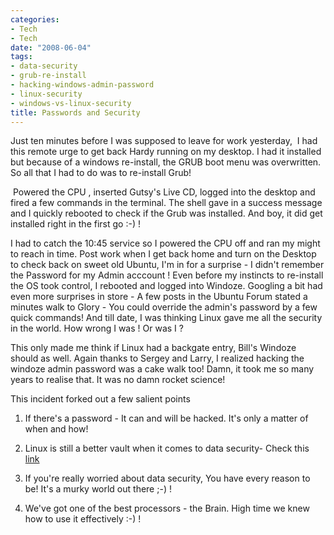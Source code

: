 ```yaml
---
categories:
- Tech
- Tech
date: "2008-06-04"
tags:
- data-security
- grub-re-install
- hacking-windows-admin-password
- linux-security
- windows-vs-linux-security
title: Passwords and Security
---
```


Just ten minutes before I was supposed to leave for work yesterday,  I had this remote urge to get back Hardy running on my desktop. I had it installed but because of a windows re-install, the GRUB boot menu was overwritten. So all that I had to do was to re-install Grub!

 Powered the CPU , inserted Gutsy's Live CD, logged into the desktop and fired a few commands in the terminal. The shell gave in a success message and I quickly rebooted to check if the Grub was installed. And boy, it did get installed right in the first go :-) !

I had to catch the 10:45 service so I powered the CPU off and ran my might to reach in time. Post work when I get back home and turn on the Desktop to check back on sweet old Ubuntu, I'm in for a surprise - I didn't remember the Password for my Admin acccount ! Even before my instincts to re-install the OS took control, I rebooted and logged into Windoze. Googling a bit had even more surprises in store - A few posts in the Ubuntu Forum stated a minutes walk to Glory - You could override the admin's password by a few quick commands! And till date, I was thinking Linux gave me all the security in the world. How wrong I was ! Or was I ?

This only made me think if Linux had a backgate entry, Bill's Windoze should as well. Again thanks to Sergey and Larry, I realized hacking the windoze admin password was a cake walk too! Damn, it took me so many years to realise that. It was no damn rocket science!

This incident forked out a few salient points

1) If there's a password - It can and will be hacked. It's only a matter of when and how!

2) Linux is still a better vault when it comes to data security- Check this [link](http://www.theregister.co.uk/security/security_report_windows_vs_linux/ "link")

3) If you're really worried about data security, You have every reason to be! It's a murky world out there ;-) !

4) We've got one of the best processors - the Brain. High time we knew how to use it effectively :-) !
